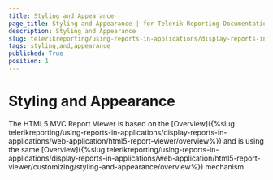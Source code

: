 ```yaml
---
title: Styling and Appearance
page_title: Styling and Appearance | for Telerik Reporting Documentation
description: Styling and Appearance
slug: telerikreporting/using-reports-in-applications/display-reports-in-applications/web-application/html5-asp.net-mvc-report-viewer/customizing/styling-and-appearance
tags: styling,and,appearance
published: True
position: 1
---
```


# Styling and Appearance



The HTML5 MVC Report Viewer is based on the [Overview]({%slug telerikreporting/using-reports-in-applications/display-reports-in-applications/web-application/html5-report-viewer/overview%}) and is using the same         [Overview]({%slug telerikreporting/using-reports-in-applications/display-reports-in-applications/web-application/html5-report-viewer/customizing/styling-and-appearance/overview%}) mechanism.       




